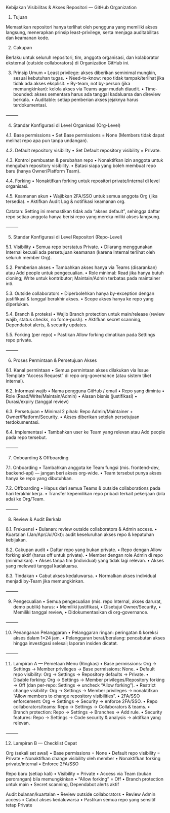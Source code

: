 Kebijakan Visibilitas & Akses Repositori — GitHub Organization

1) Tujuan

Memastikan repositori hanya terlihat oleh pengguna yang memiliki akses langsung, menerapkan prinsip least-privilege, serta menjaga auditabilitas dan keamanan kode.

2) Cakupan

Berlaku untuk seluruh repositori, tim, anggota organisasi, dan kolaborator eksternal (outside collaborators) di Organization GitHub ini.

3) Prinsip Umum
	•	Least privilege: akses diberikan seminimal mungkin, sesuai kebutuhan tugas.
	•	Need-to-know: repo tidak tampak/terlihat jika tidak ada akses eksplisit.
	•	By-team, not by-person (jika memungkinkan): kelola akses via Teams agar mudah diaudit.
	•	Time-bounded: akses sementara harus ada tanggal kadaluarsa dan direview berkala.
	•	Auditable: setiap pemberian akses jejaknya harus terdokumentasi.

⸻

4) Standar Konfigurasi di Level Organisasi (Org-Level)

4.1. Base permissions
	•	Set Base permissions = None (Members tidak dapat melihat repo apa pun tanpa undangan).

4.2. Default repository visibility
	•	Set Default repository visibility = Private.

4.3. Kontrol pembuatan & perubahan repo
	•	Nonaktifkan izin anggota untuk mengubah repository visibility.
	•	Batasi siapa yang boleh membuat repo baru (hanya Owner/Platform Team).

4.4. Forking
	•	Nonaktifkan forking untuk repositori private/internal di level organisasi.

4.5. Keamanan akun
	•	Wajibkan 2FA/SSO untuk semua anggota Org (jika tersedia).
	•	Aktifkan Audit Log & notifikasi keamanan org.

Catatan: Setting ini memastikan tidak ada “akses default”, sehingga daftar repo setiap anggota hanya berisi repo yang mereka miliki akses langsung.

⸻

5) Standar Konfigurasi di Level Repositori (Repo-Level)

5.1. Visibility
	•	Semua repo berstatus Private.
	•	Dilarang menggunakan Internal kecuali ada persetujuan keamanan (karena Internal terlihat oleh seluruh member Org).

5.2. Pemberian akses
	•	Tambahkan akses hanya via Teams (disarankan) atau Add people untuk pengecualian.
	•	Role minimal: Read jika hanya butuh cloning; Write untuk kontributor; Maintain/Admin terbatas pada maintainer inti.

5.3. Outside collaborators
	•	Diperbolehkan hanya by-exception dengan justifikasi & tanggal berakhir akses.
	•	Scope akses hanya ke repo yang diperlukan.

5.4. Branch & proteksi
	•	Wajib Branch protection untuk main/release (review wajib, status checks, no force-push).
	•	Aktifkan secret scanning, Dependabot alerts, & security updates.

5.5. Forking (per repo)
	•	Pastikan Allow forking dimatikan pada Settings repo private.

⸻

6) Proses Permintaan & Persetujuan Akses

6.1. Kanal permintaan
	•	Semua permintaan akses dilakukan via Issue Template “Access Request” di repo org-governance (atau sistem tiket internal).

6.2. Informasi wajib
	•	Nama pengguna GitHub / email
	•	Repo yang diminta
	•	Role (Read/Write/Maintain/Admin)
	•	Alasan bisnis (justifikasi)
	•	Durasi/expiry (tanggal review)

6.3. Persetujuan
	•	Minimal 2 pihak: Repo Admin/Maintainer + Owner/Platform/Security.
	•	Akses diberikan setelah persetujuan terdokumentasi.

6.4. Implementasi
	•	Tambahkan user ke Team yang relevan atau Add people pada repo tersebut.

⸻

7) Onboarding & Offboarding

7.1. Onboarding
	•	Tambahkan anggota ke Team fungsi (mis. frontend-dev, backend-api) — jangan beri akses org-wide.
	•	Team tersebut punya akses hanya ke repo yang dibutuhkan.

7.2. Offboarding
	•	Hapus dari semua Teams & outside collaborations pada hari terakhir kerja.
	•	Transfer kepemilikan repo pribadi terkait pekerjaan (bila ada) ke Org/Team.

⸻

8) Review & Audit Berkala

8.1. Frekuensi
	•	Bulanan: review outside collaborators & Admin access.
	•	Kuartalan (Jan/Apr/Jul/Okt): audit keseluruhan akses repo & kepatuhan kebijakan.

8.2. Cakupan audit
	•	Daftar repo yang bukan private.
	•	Repo dengan Allow forking aktif (harus off untuk private).
	•	Member dengan role Admin di repo (minimalkan).
	•	Akses tanpa tim (individual) yang tidak lagi relevan.
	•	Akses yang melewati tanggal kadaluarsa.

8.3. Tindakan
	•	Cabut akses kedaluwarsa.
	•	Normalkan akses individual menjadi by-Team jika memungkinkan.

⸻

9) Pengecualian
	•	Semua pengecualian (mis. repo Internal, akses darurat, demo publik) harus:
	•	Memiliki justifikasi,
	•	Disetujui Owner/Security,
	•	Memiliki tanggal review,
	•	Didokumentasikan di org-governance.

⸻

10) Penanganan Pelanggaran
	•	Pelanggaran ringan: peringatan & koreksi akses dalam 1×24 jam.
	•	Pelanggaran berat/berulang: pencabutan akses hingga investigasi selesai; laporan insiden dicatat.

⸻

11) Lampiran A — Pemetaan Menu (Ringkas)
	•	Base permissions: Org → Settings → Member privileges → Base permissions: None.
	•	Default repo visibility: Org → Settings → Repository defaults → Private.
	•	Disable forking: Org → Settings → Member privileges/Repository forking → Off (dan per-repo: Settings → uncheck “Allow forking”).
	•	Restrict change visibility: Org → Settings → Member privileges → nonaktifkan “Allow members to change repository visibilities”.
	•	2FA/SSO enforcement: Org → Settings → Security → enforce 2FA/SSO.
	•	Repo collaborators/teams: Repo → Settings → Collaborators & teams.
	•	Branch protection: Repo → Settings → Branches → Add rule.
	•	Security features: Repo → Settings → Code security & analysis → aktifkan yang relevan.

⸻

12) Lampiran B — Checklist Cepat

Org (sekali set awal)
	•	Base permissions = None
	•	Default repo visibility = Private
	•	Nonaktifkan change visibility oleh member
	•	Nonaktifkan forking private/internal
	•	Enforce 2FA/SSO

Repo baru (setiap kali)
	•	Visibility = Private
	•	Access via Team (bukan perorangan) bila memungkinkan
	•	“Allow forking” = Off
	•	Branch protection untuk main
	•	Secret scanning, Dependabot alerts aktif

Audit bulanan/kuartalan
	•	Review outside collaborators
	•	Review Admin access
	•	Cabut akses kedaluwarsa
	•	Pastikan semua repo yang sensitif tetap Private
